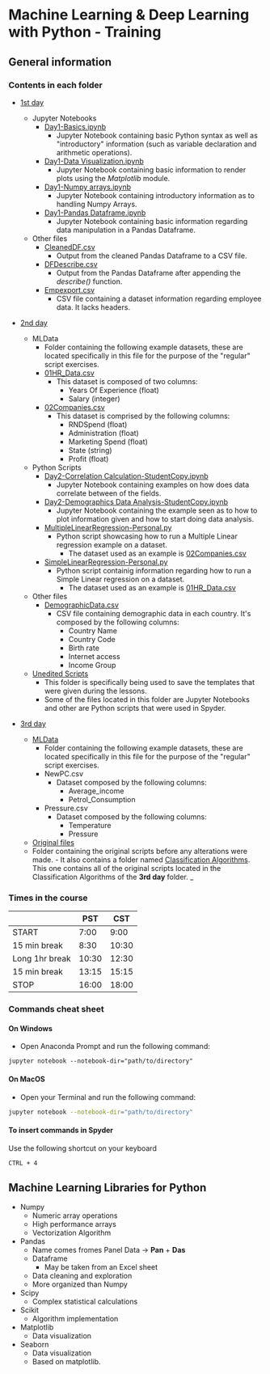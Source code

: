 # Machine Learning & Deep Learning with Python - Training

## General information

### Contents in each folder

- [1st day](./1st%20day/)
  - Jupyter Notebooks
    - [Day1-Basics.ipynb](./1st%20day/Day1-Basics.ipynb)
      - Jupyter Notebook containing basic Python syntax as well as "introductory" information (such as variable declaration and arithmetic operations).
    - [Day1-Data Visualization.ipynb](./1st%20day/Day1-Data%20Visualization.ipynb)
      - Jupyter Notebook containing basic information to render plots using the _Matplotlib_ module.
    - [Day1-Numpy arrays.ipynb](./1st%20day/Day1-Numpy%20arrays.ipynb)
      - Jupyter Notebook containing introductory information as to handling Numpy Arrays.
    - [Day1-Pandas Dataframe.ipynb](./1st%20day/Day1-Pandas%20Dataframe.ipynb)
      - Jupyter Notebook containing basic information regarding data manipulation in a Pandas Dataframe.
  - Other files
    - [CleanedDF.csv](./1st%20day/CleanedDF.csv)
      - Output from the cleaned Pandas Dataframe to a CSV file.
    - [DFDescribe.csv](./1st%20day/DFDescribe.csv)
      - Output from the Pandas Dataframe after appending the _describe()_ function.
    - [Empexport.csv](./1st%20day/Empexport.csv)
      - CSV file containing a dataset information regarding employee data. It lacks headers.
- [2nd day](./2nd%20day/)

  - MLData
    - Folder containing the following example datasets, these are located specifically in this file for the purpose of the "regular" script exercises.
    - [01HR_Data.csv](./2nd%20day/MLData/01HR_Data.csv)
      - This dataset is composed of two columns:
        - Years Of Experience (float)
        - Salary (integer)
    - [02Companies.csv](./2nd%20day/MLData/02Companies.csv)
      - This dataset is comprised by the following columns:
        - RNDSpend (float)
        - Administration (float)
        - Marketing Spend (float)
        - State (string)
        - Profit (float)
  - Python Scripts
    - [Day2-Correlation Calculation-StudentCopy.ipynb](./2nd%20day/Day2-Correlation%20Calculation-StudentCopy.ipynb)
      - Jupyter Notebook containing examples on how does data correlate between of the fields.
    - [Day2-Demographics Data Analysis-StudentCopy.ipynb](./2nd%20day/Day2-Demographics%20Data%20Analysis-StudentCopy.ipynb)
      - Jupyter Notebook containing the example seen as to how to plot information given and how to start doing data analysis.
    - [MultipleLinearRegression-Personal.py](./2nd%20day/MultipleLinearRegression-Personal.py)
      - Python script showcasing how to run a Multiple Linear regression example on a dataset.
        - The dataset used as an example is [02Companies.csv](./2nd%20day/MLData/02Companies.csv)
    - [SimpleLinearRegression-Personal.py](./2nd%20day/SimpleLinearRegression-Personal.py)
      - Python script containig information regarding how to run a Simple Linear regression on a dataset.
        - The dataset used as an example is [01HR_Data.csv](./2nd%20day/MLData/01HR_Data.csv)
  - Other files
    - [DemographicData.csv](./2nd%20day/DemographicData.csv)
      - CSV file containing demographic data in each country. It's composed by the following columns:
        - Country Name
        - Country Code
        - Birth rate
        - Internet access
        - Income Group
  - [Unedited Scripts](./2nd%20day/Unedited%20Notebooks/)
    - This folder is specifically being used to save the templates that were given during the lessons.
    - Some of the files located in this folder are Jupyter Notebooks and other are Python scripts that were used in Spyder.

- [3rd day](./3rd%20day/)
  - [MLData](./3rd%20day/MLData/)
    - Folder containing the following example datasets, these are located specifically in this file for the purpose of the "regular" script exercises.
    - NewPC.csv
      - Dataset composed by the following columns:
        - Average_income
        - Petrol_Consumption
    - Pressure.csv
      - Dataset composed by the following columns:
        - Temperature
        - Pressure
  - [Original files](./3rd%20day/Original%20files/)
  - Folder containing the original scripts before any alterations were made. - It also contains a folder named [Classification Algorithms](./3rd%20day/Original%20files/Classification%20Algorithms/). This one contains all of the original scripts located in the Classification Algorithms of the **3rd day** folder.
    \_ []()

### Times in the course

|                | PST   | CST   |
| -------------- | ----- | ----- |
| START          | 7:00  | 9:00  |
| 15 min break   | 8:30  | 10:30 |
| Long 1hr break | 10:30 | 12:30 |
| 15 min break   | 13:15 | 15:15 |
| STOP           | 16:00 | 18:00 |

### Commands cheat sheet

#### On Windows

- Open Anaconda Prompt and run the following command:

```CMD
jupyter notebook --notebook-dir="path/to/directory"
```

#### On MacOS

- Open your Terminal and run the following command:

```bash
jupyter notebook --notebook-dir="path/to/directory"
```

#### To insert commands in Spyder

Use the following shortcut on your keyboard

```keyboard
CTRL + 4
```

## Machine Learning Libraries for Python

- Numpy
  - Numeric array operations
  - High performance arrays
  - Vectorization Algorithm
- Pandas
  - Name comes fromes Panel Data -> **Pan** + **Das**
  - Dataframe
    - May be taken from an Excel sheet
  - Data cleaning and exploration
  - More organized than Numpy
- Scipy
  - Complex statistical calculations
- Scikit
  - Algorithm implementation
- Matplotlib
  - Data visualization
- Seaborn
  - Data visualization
  - Based on matplotlib.
